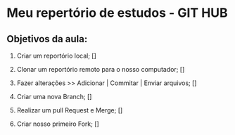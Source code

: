 # Meu repertório de estudos - GIT HUB

## Objetivos da aula:

1. Criar um reportório local; []

2. Clonar um reportório remoto para o nosso computador; []

3. Fazer alterações >> Adicionar | Commitar | Enviar arquivos; []

4. Criar uma nova Branch; []

5. Realizar um pull Request e Merge; []

7. Criar nosso primeiro Fork; []